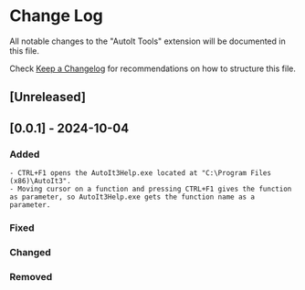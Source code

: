 # Change Log

All notable changes to the "AutoIt Tools" extension will be documented in this file.

Check [Keep a Changelog](http://keepachangelog.com/) for recommendations on how to structure this file.

## [Unreleased]

## [0.0.1] - 2024-10-04

### Added
    - CTRL+F1 opens the AutoIt3Help.exe located at "C:\Program Files (x86)\AutoIt3".
    - Moving cursor on a function and pressing CTRL+F1 gives the function as parameter, so AutoIt3Help.exe gets the function name as a parameter.

### Fixed

### Changed

### Removed

